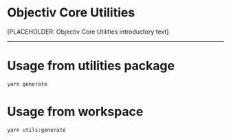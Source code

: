 # Objectiv Core Utilities

[PLACEHOLDER: Objectiv Core Utilities introductory text]

---

# Usage from utilities package

```sh
yarn generate
```

# Usage from workspace

```sh
yarn utils:generate
```
